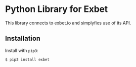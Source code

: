 # Python Library for Exbet

This library connects to exbet.io and simplyfies use of its API.

## Installation

Install with `pip3`:

    $ pip3 install exbet
